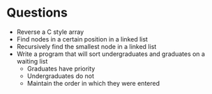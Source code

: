 # Questions
- Reverse a C style array
- Find nodes in a certain position in a linked list
- Recursively find the smallest node in a linked list
- Write a program that will sort undergraduates and graduates on a waiting list
	- Graduates have priority
	- Undergraduates do not
	- Maintain the order in which they were entered

